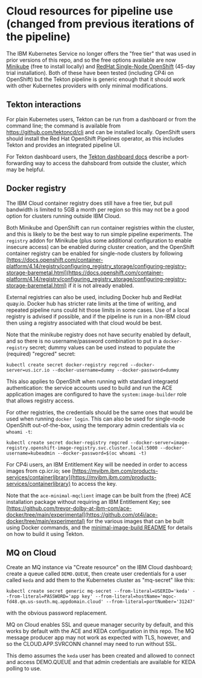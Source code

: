 # Cloud resources for pipeline use (changed from previous iterations of the pipeline)

The IBM Kubernetes Service no longer offers the "free tier" that was used in prior versions
of this repo, and so the free options available are now [Minikube](https://minikube.sigs.k8s.io/docs/) 
(free to install locally) and [RedHat Single-Node OpenShift](https://www.redhat.com/en/blog/meet-single-node-openshift-our-smallest-openshift-footprint-edge-architectures)
(45-day trial installation). Both of these have been tested (including CP4i on OpenShift) but
the Tekton pipeline is generic enough that it should work with other Kubernetes providers with
only minimal modifications.

## Tekton interactions

For plain Kubernetes users, Tekton can be run from a dashboard or from the command line; 
the command is available from https://github.com/tektoncd/cli and can be installed locally.
OpenShift users should install the Red Hat OpenShift Pipelines operator, as this includes
Tekton and provides an integrated pipeline UI.

For Tekton dashboard users, the [Tekton dashboard docs](https://tekton.dev/docs/dashboard/install/#using-kubectl-port-forward) 
describe a port-forwarding way to access the dahsboard from outside the cluster, which may
be helpful.

## Docker registry

The IBM Cloud container registry does still have a free tier, but pull bandwidth is limited to
5GB a month per region so this may not be a good option for clusters running outside IBM Cloud. 

Both Minikube and OpenShift can run container registries within the cluster, and this is 
likely to be the best way to run simple pipeline experiments. The `registry` addon for Minikube
(plus some additional configuration to enable insecure access) can be enabled during cluster 
creation, and the OpenShift container registry can be enabled for single-node clusters by 
following [https://docs.openshift.com/container-platform/4.14/registry/configuring_registry_storage/configuring-registry-storage-baremetal.html](https://docs.openshift.com/container-platform/4.14/registry/configuring_registry_storage/configuring-registry-storage-baremetal.html)
if it is not already enabled.

External registries can also be used, including Docker hub and RedHat quay.io. Docker hub
has stricter rate limits at the time of writing, and repeated pipeline runs could hit those
limits in some cases. Use of a local registry is advised if possible, and if the pipeline
is run in a non-IBM cloud then using a registry associated with that cloud would be best.

Note that the minikube registry does not have security enabled by default, and so there is
no username/password combination to put in a `docker-registry` secret; dummy values can be
used instead to populate the (required) "regcred" secret:
```
kubectl create secret docker-registry regcred --docker-server=us.icr.io --docker-username=dummy --docker-password=dummy
```
This also applies to OpenShift when running with standard integraetd authentication: the 
service accounts used to build and run the ACE application images are configured to have the
`system:image-builder` role that allows registry access.

For other registries, the credentials should be the same ones that would be used when running
`docker login`. This can also be used for single-node OpenShift out-of-the-box, using the temporary 
admin credentials via `oc whoami -t`:
```
kubectl create secret docker-registry regcred --docker-server=image-registry.openshift-image-registry.svc.cluster.local:5000 --docker-username=kubeadmin --docker-password=$(oc whoami -t)
```

For CP4i users, an IBM Entitlement Key will be needed in order to access images from cp.icr.io; 
see [https://myibm.ibm.com/products-services/containerlibrary](https://myibm.ibm.com/products-services/containerlibrary)
to access the key.

Note that the `ace-minimal-mqclient` image can be built from the (free) ACE installation package without
requiring an IBM Entitlement Key; see [https://github.com/trevor-dolby-at-ibm-com/ace-docker/tree/main/experimental](https://github.com/ot4i/ace-docker/tree/main/experimental)
for the various images that can be built using Docker commands, and the [minimal-image-build README](/tekton/minimal-image-build/README.md) 
for details on how to build it using Tekton.

## MQ on Cloud

Create an MQ instance via "Create resource" on the IBM Cloud dashboard; create a queue called `DEMO.QUEUE`, then
create user credentials for a user called `keda` and add them to the Kubernetes cluster as "mq-secret" like this:
```
kubectl create secret generic mq-secret --from-literal=USERID='keda' --from-literal=PASSWORD='app key' --from-literal=hostName='mqoc-fd48.qm.us-south.mq.appdomain.cloud' --from-literal=portNumber='31247'
```
with the obvious password replacement.

MQ on Cloud enables SSL and queue manager security by default, and this works by default with 
the ACE and KEDA configuration in this repo. The MQ message producer app may not work as expected
with TLS, however, and so the CLOUD.APP.SVRCONN channel may need to run without SSL.

This demo assumes the `keda` user has been created and allowed to connect and access DEMO.QUEUE
and that admin credentials are available for KEDA polling to use.